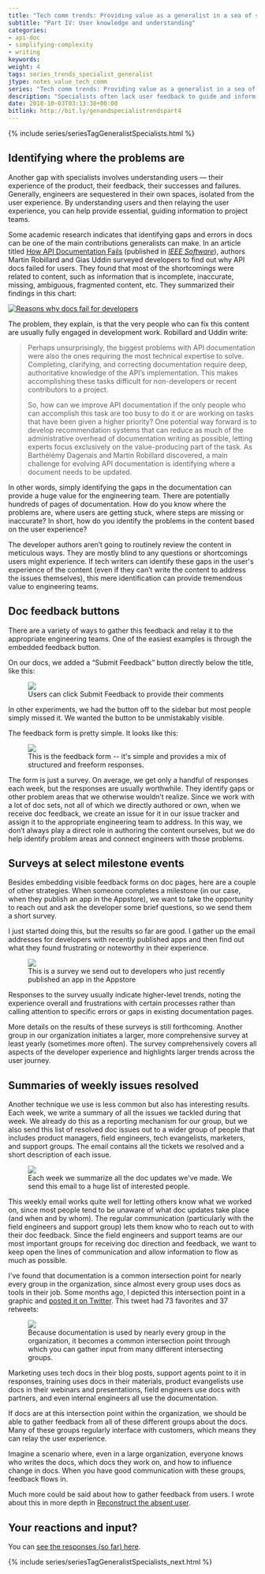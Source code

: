 ```yaml
---
title: "Tech comm trends: Providing value as a generalist in a sea of specialists (Part IV)"
subtitle: "Part IV: User knowledge and understanding"
categories:
- api-doc
- simplifying-complexity
- writing
keywords:
weight: 4
tags: series_trends_specialist_generalist
jtype: notes_value_tech_comm
series: "Tech comm trends: Providing value as a generalist in a sea of specialists"
description: "Specialists often lack user feedback to guide and inform their decisions. This is an area that technical writers can provide value, especially in helping identify problem areas in the user experience."
date: 2018-10-03T03:13:38+00:00
bitlink: http://bit.ly/genandspecialistrendspart4
---
```


{% include series/seriesTagGeneralistSpecialists.html %}

## Identifying where the problems are

Another gap with specialists involves understanding users &mdash; their experience of the product, their feedback, their successes and failures. Generally, engineers are sequestered in their own spaces, isolated from the user experience. By understanding users and then relaying the user experience, you can help provide essential, guiding information to project teams.

Some academic research indicates that identifying gaps and errors in docs can be one of the main contributions generalists can make. In an article titled [How API Documentation Fails](https://ieeexplore.ieee.org/document/7140676/) (published in [*IEEE Software*](https://ieeexplore.ieee.org)), authors Martin Robillard and Gias Uddin surveyed developers to find out why API docs failed for users. They found that most of the shortcomings were related to content, such as information that is incomplete, inaccurate, missing, ambiguous, fragmented content, etc. They summarized their findings in this chart:

<a href="https://ieeexplore.ieee.org/document/7140676/"><img src="https://idratherbewriting.com/learnapidoc/images/whyapidocsfail.png" alt="Reasons why docs fail for developers"/></a>

The problem, they explain, is that the very people who can fix this content are usually fully engaged in development work. Robillard and Uddin write:

> Perhaps unsurprisingly, the biggest problems with API documentation were also the ones requiring the most technical expertise to solve. Completing, clarifying, and correcting documentation require deep, authoritative knowledge of the API’s implementation. This makes accomplishing these tasks difficult for non-developers or recent contributors to a project.    
>
> So, how can we improve API documentation if the only people who can accomplish this task are too busy to do it or are working on tasks that have been given a higher priority? One potential way forward is to develop recommendation systems that can reduce as much of the administrative overhead of documentation writing as possible, letting experts focus exclusively on the value-producing part of the task. As Barthélémy Dagenais and Martin Robillard discovered, a main challenge for evolving API documentation is identifying where a document needs to be updated.  

In other words, simply identifying the gaps in the documentation can provide a huge value for the engineering team. There are potentially hundreds of pages of documentation. How do you know where the problems are, where users are getting stuck, where steps are missing or inaccurate? In short, how do you identify the problems in the content based on the user experience?

The developer authors aren’t going to routinely review the content in meticulous ways. They are mostly blind to any questions or shortcomings users might experience. If tech writers can identify these gaps in the user's experience of the content (even if they can’t write the content to address the issues themselves), this mere identification can provide tremendous value to engineering teams.

## Doc feedback buttons

There are a variety of ways to gather this feedback and relay it to the appropriate engineering teams. One of the easiest examples is through the embedded feedback button.

On our docs, we added a “Submit Feedback” button directly below the title, like this:

<figure><a href="https://developer.amazon.com/docs/fire-tv/getting-started-developing-apps-and-games.html"><img src="https://s3.us-west-1.wasabisys.com/idbwmedia.com/images/submitfeedbackbuttonfiretvdocs.png"/></a><figcaption>Users can click Submit Feedback to provide their comments</figcaption></figure>

In other experiments, we had the button off to the sidebar but most people simply missed it. We wanted the button to be unmistakably visible.

The feedback form is pretty simple. It looks like this:

<figure><a href="https://amazon6.qualtrics.com/jfe/form/SV_6DzfbuTrUVlOaCV"><img src="https://s3.us-west-1.wasabisys.com/idbwmedia.com/images/docfeedbackformquestions.png"/></a><figcaption>This is the feedback form -- it's simple and provides a mix of structured and freeform responses.</figcaption></figure>

The form is just a survey. On average, we get only a handful of responses each week, but the responses are usually worthwhile. They identify gaps or other problem areas that we otherwise wouldn’t realize. Since we work with a lot of doc sets, not all of which we directly authored or own, when we receive doc feedback, we create an issue for it in our issue tracker and assign it to the appropriate engineering team to address. In this way, we don’t always play a direct role in authoring the content ourselves, but we do help identify problem areas and connect engineers with those problems.

## Surveys at select milestone events

Besides embedding visible feedback forms on doc pages, here are a couple of other strategies. When someone completes a milestone (in our case, when they publish an app in the Appstore), we want to take the opportunity to reach out and ask the developer some brief questions, so we send them a short survey.

I just started doing this, but the results so far are good. I gather up the email addresses for developers with recently published apps and then find out what they found frustrating or noteworthy in their experience.

<figure><a href="https://amazon6.qualtrics.com/jfe/form/SV_1AC66cH1d960hH7"><img src="https://s3.us-west-1.wasabisys.com/idbwmedia.com/images/milestonesurveyforappdevs.png"/></a><figcaption>This is a survey we send out to developers who just recently published an app in the Appstore</figcaption></figure>

Responses to the survey usually indicate higher-level trends, noting the experience overall and frustrations with certain processes rather than calling attention to specific errors or gaps in existing documentation pages.

More details on the results of these surveys is still forthcoming. Another group in our organization initiates a larger, more comprehensive survey at least yearly (sometimes more often). The survey comprehensively covers all aspects of the developer experience and highlights larger trends across the user journey.

## Summaries of weekly issues resolved

Another technique we use is less common but also has interesting results. Each week, we write a summary of all the issues we tackled during that week. We already do this as a reporting mechanism for our group, but we also send this list of resolved doc issues out to a wider group of people that includes product managers, field engineers, tech evangelists, marketers, and support groups. The email contains all the tickets we resolved and a short description of each issue.

<figure><img src="https://s3.us-west-1.wasabisys.com/idbwmedia.com/images/issues_summary_slide.png"><figcaption>Each week we summarize all the doc updates we've made. We send this email to a huge list of interested people.</figcaption></figure>

This weekly email works quite well for letting others know what we worked on, since most people tend to be unaware of what doc updates take place (and when and by whom). The regular communication (particularly with the field engineers and support group) lets them know who to reach out to with their doc feedback. Since the field engineers and support teams are our most important groups for receiving doc direction and feedback, we want to keep open the lines of communication and allow information to flow as much as possible.

I've found that documentation is a common intersection point for nearly every group in the organization, since almost every group uses docs as tools in their job. Some months ago, I depicted this intersection point in a graphic and [posted it on Twitter](https://twitter.com/tomjohnson/status/942867105845723136). This tweet had 73 favorites and 37 retweets:

<figure><a href="https://twitter.com/tomjohnson/status/942867105845723136"><img src="https://s3.us-west-1.wasabisys.com/idbwmedia.com/images/generalist_specialist_intersection.svg"/></a><figcaption>Because documentation is used by nearly every group in the organization, it becomes a common intersection point through which you can gather input from many different intersecting groups.</figcaption></figure>

Marketing uses tech docs in their blog posts, support agents point to it in responses, training uses docs in their materials, product evangelists use docs in their webinars and presentations, field engineers use docs with partners, and even internal engineers all use the documentation.

If docs are at this intersection point within the organization, we should be able to gather feedback from all of these different groups about the docs. Many of these groups regularly interface with customers, which means they can relay the user experience.

Imagine a scenario where, even in a large organization, everyone knows who writes the docs, which docs they work on, and how to influence change in docs. When you have good communication with these groups, feedback flows in.



Much more could be said about how to gather feedback from users. I wrote about this in more depth in [Reconstruct the absent user](https://idratherbewriting.com/simplifying-complexity/reconstructing-the-absent-user.html).

## Your reactions and input?

<script>
EMBED_PARAMS = {};
EMBED_PARAMS.surveyID =6324683;
EMBED_PARAMS.domain ="//www.questionpro.com";
EMBED_PARAMS.src ="//www.questionpro.com/a/TakeSurvey?tt=nZzmfCaclpY%3D";
EMBED_PARAMS.width ="100%";
EMBED_PARAMS.height = "750px";
EMBED_PARAMS.border = "hidden";
</script>
<div id="div_6324683"></div>
<script src="//www.questionpro.com/javascript/embedsurvey.js?version=1"></script>

You can <a target="\_blank" href="https://www.questionpro.com/t/PESa9Zc1tU">see the responses (so far) here</a>.

{% include series/seriesTagGeneralistSpecialists_next.html %}

